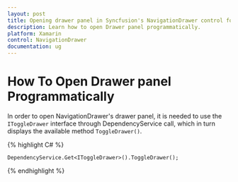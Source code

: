 ```yaml
---
layout: post
title: Opening drawer panel in Syncfusion's NavigationDrawer control for Xamarin.Forms
description: Learn how to open Drawer panel programmatically.
platform: Xamarin
control: NavigationDrawer
documentation: ug
---
```

# How To Open Drawer panel Programmatically

In order to open NavigationDrawer's drawer panel, it is needed to use the `IToggleDrawer` interface through DependencyService call, which in turn displays the available method `ToggleDrawer()`.

{% highlight C# %}

	DependencyService.Get<IToggleDrawer>().ToggleDrawer();

{% endhighlight %}


